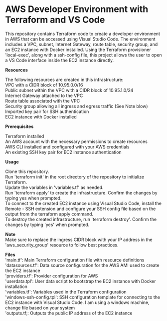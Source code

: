 # AWS Developer Environment with Terraform and VS Code

This repository contains Terraform code to create a developer environment in AWS that can be accessed using Visual Studio Code. The environment includes a VPC, subnet, Internet Gateway, route table, security group, and an EC2 instance with Docker installed. Using the Terraform provisioner 'local-exec', along with a ssh-config file, this project allows the user to open a VS Code interface inside the EC2 instance directly. 

**Resources**<br>

The following resources are created in this infrastructure:<br>
VPC with a CIDR block of 10.95.0.0/16 <br>
Public subnet within the VPC with a CIDR block of 10.95.1.0/24<br>
Internet Gateway attached to the VPC<br>
Route table associated with the VPC<br>
Security group allowing all ingress and egress traffic (See Note blow)<br>
Imported key pair for SSH authentication<br>
EC2 instance with Docker installed<br>

**Prerequisites**<br>

Terraform installed<br>
An AWS account with the necessary permissions to create resources<br>
AWS CLI installed and configured with your AWS credentials<br>
An existing SSH key pair for EC2 instance authentication<br>

**Usage**<br>

Clone this repository.<br>
Run 'terraform init' in the root directory of the repository to initialize Terraform.<br>
Update the variables in 'variables.tf' as needed.<br>
Run 'terraform apply' to create the infrastructure. Confirm the changes by typing yes when prompted.<br>
To connect to the created EC2 instance using Visual Studio Code, install the Remote - SSH extension and configure your SSH config file based on the output from the terraform apply command.<br>
To destroy the created infrastructure, run 'terraform destroy'. Confirm the changes by typing 'yes' when prompted.<br>

**Note**<br>
Make sure to replace the ingress CIDR block with your IP address in the 'aws_security_group' resource to follow best practices.

**Files**<br>
'main.tf': Main Terraform configuration file with resource definitions<br>
'datasources.tf': Data source configuration for the AWS AMI used to create the EC2 instance<br>
'providers.tf': Provider configuration for AWS<br>
'userdata.tpl': User data script to bootstrap the EC2 instance with Docker installation<br>
'variables.tf': Variables used in the Terraform configuration<br>
'windows-ssh-config.tpl': SSH configuration template for connecting to the EC2 instance with Visual Studio Code. I am using a windows machine, change file based on your system<br>
'outputs.tf;: Outputs the public IP address of the EC2 instance<br>
